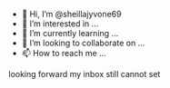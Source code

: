- 👋 Hi, I’m @sheillajyvone69
- 👀 I’m interested in ...
- 🌱 I’m currently learning ...
- 💞️ I’m looking to collaborate on ...
- 📫 How to reach me ...

<!---
sheillajyvone69/sheillajyvone69 is a ✨ special ✨ repository because its `README.md` (this file) appears on your GitHub profile.
You can click the Preview link to take a look at your changes.
--->looking forward my inbox still cannot set
